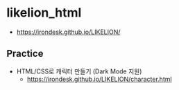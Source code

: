 # likelion_html

* https://irondesk.github.io/LIKELION/

## Practice

 * HTML/CSS로 캐릭터 만들기 (Dark Mode 지원)
   * https://irondesk.github.io/LIKELION/character.html
